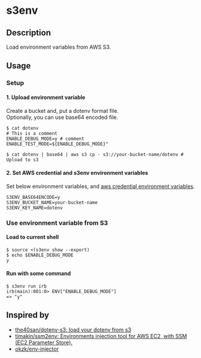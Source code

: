 s3env
===

## Description

Load environment variables from AWS S3.

## Usage

### Setup

#### 1. Upload environment variable

Create a bucket and, put a dotenv format file.  
Optionally, you can use base64 encoded file.

```
$ cat dotenv
# This is a comment
ENABLE_DEBUG_MODE=y # comment
ENABLE_TEST_MODE=${ENABLE_DEBUG_MODE}"

$ cat dotenv | base64 | aws s3 cp - s3://your-bucket-name/dotenv # Upload to s3
```

#### 2. Set AWS credential and s3env environment variables

Set below environment variables, and [aws credential environment variables](http://docs.aws.amazon.com/cli/latest/userguide/cli-environment.html).

```
S3ENV_BASE64ENCODE=y
S3ENV_BUCKET_NAME=your-bucket-name
S3ENV_KEY_NAME=dotenv
```

### Use environment variable from S3

#### Load to current shell

```
$ source <(s3env show --export)
$ echo $ENABLE_DEBUG_MODE
y
```

#### Run with some command

```
$ s3env run irb
irb(main):001:0> ENV["ENABLE_DEBUG_MODE"]
=> "y"
```

## Inspired by

* [the40san/dotenv-s3: load your dotenv from s3](https://github.com/the40san/dotenv-s3)
* [timakin/ssm2env: Environments injection tool for AWS EC2, with SSM (EC2 Parameter Store).](https://github.com/timakin/ssm2env)
* [okzk/env-injector](https://github.com/okzk/env-injector)
